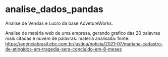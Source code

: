 # analise_dados_pandas

Analise de Vendas e Lucro da base AdvetureWorks.


Analise de matéria web de uma empresa, gerando grafico das 20 palavras mais citadas e nuvem de palavras.
materia analisada: fonte: https://agenciabrasil.ebc.com.br/justica/noticia/2021-07/mariana-cadastro-de-atingidos-em-tragedia-sera-concluido-em-8-meses

